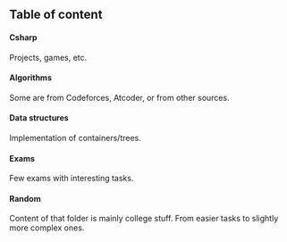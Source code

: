 ## Table of content
#### Csharp
Projects, games, etc.
#### Algorithms
Some are from Codeforces, Atcoder, or from other sources.
#### Data structures
Implementation of containers/trees.
#### Exams
Few exams with interesting tasks.
#### Random
Content of that folder is mainly college stuff.
From easier tasks to slightly more complex ones.
